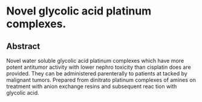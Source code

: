 # Novel glycolic acid platinum complexes.

## Abstract
Novel water soluble glycolic acid platinum complexes which have more potent antitumor activity with lower nephro toxicity than cisplatin does are provided. They can be administered parenterally to patients at tacked by malignant tumors. Prepared from dinitrato platinum complexes of amines on treatment with anion exchange resins and subsequent reac tion with glycolic acid.